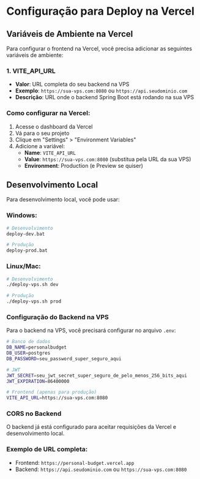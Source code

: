 # Configuração para Deploy na Vercel

## Variáveis de Ambiente na Vercel

Para configurar o frontend na Vercel, você precisa adicionar as seguintes variáveis de ambiente:

### 1. VITE_API_URL
- **Valor**: URL completa do seu backend na VPS
- **Exemplo**: `https://sua-vps.com:8080` ou `https://api.seudominio.com`
- **Descrição**: URL onde o backend Spring Boot está rodando na sua VPS

### Como configurar na Vercel:

1. Acesse o dashboard da Vercel
2. Vá para o seu projeto
3. Clique em "Settings" > "Environment Variables"
4. Adicione a variável:
   - **Name**: `VITE_API_URL`
   - **Value**: `https://sua-vps.com:8080` (substitua pela URL da sua VPS)
   - **Environment**: Production (e Preview se quiser)

## Desenvolvimento Local

Para desenvolvimento local, você pode usar:

### Windows:
```bash
# Desenvolvimento
deploy-dev.bat

# Produção
deploy-prod.bat
```

### Linux/Mac:
```bash
# Desenvolvimento
./deploy-vps.sh dev

# Produção
./deploy-vps.sh prod
```

### Configuração do Backend na VPS

Para o backend na VPS, você precisará configurar no arquivo `.env`:

```bash
# Banco de dados
DB_NAME=personalbudget
DB_USER=postgres
DB_PASSWORD=seu_password_super_seguro_aqui

# JWT
JWT_SECRET=seu_jwt_secret_super_seguro_de_pelo_menos_256_bits_aqui
JWT_EXPIRATION=86400000

# Frontend (apenas para produção)
VITE_API_URL=https://sua-vps.com:8080
```

### CORS no Backend

O backend já está configurado para aceitar requisições da Vercel e desenvolvimento local.

### Exemplo de URL completa:
- Frontend: `https://personal-budget.vercel.app`
- Backend: `https://api.seudominio.com` ou `https://sua-vps.com:8080`
